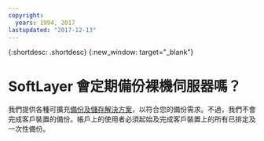```yaml
---
copyright:
  years: 1994, 2017
lastupdated: "2017-12-13"
---
```


{:shortdesc: .shortdesc}
{:new_window: target="_blank"}


# SoftLayer 會定期備份裸機伺服器嗎？

我們提供各種可擴充[備份及儲存解決方案](https://www.softlayer.com/cloud-storage)，以符合您的備份需求。不過，我們不會完成客戶裝置的備份。帳戶上的使用者必須起始及完成客戶裝置上的所有已排定及一次性備份。
